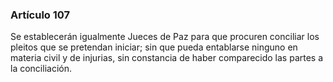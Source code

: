 ### Artículo 107 ###

Se establecerán igualmente Jueces de Paz para que procuren conciliar los pleitos que se pretendan iniciar; sin que pueda entablarse ninguno en materia civil y de injurias, sin constancia de haber comparecido las partes a la conciliación.
